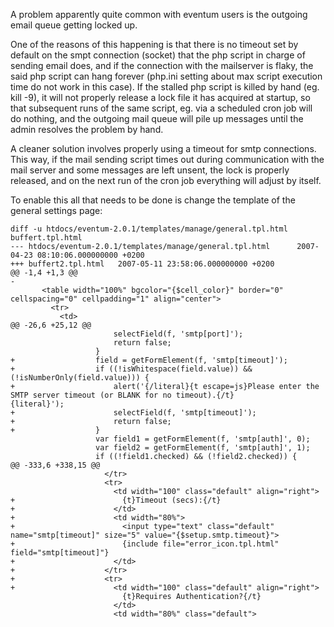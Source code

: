 A problem apparently quite common with eventum users is the outgoing
email queue getting locked up.

One of the reasons of this happening is that there is no timeout set by
default on the smpt connection (socket) that the php script in charge of
sending email does, and if the connection with the mailserver is flaky,
the said php script can hang forever (php.ini setting about max script
execution time do not work in this case). If the stalled php script is
killed by hand (eg. kill -9), it will not properly release a lock file
it has acquired at startup, so that subsequent runs of the same script,
eg. via a scheduled cron job will do nothing, and the outgoing mail
queue will pile up messages until the admin resolves the problem by
hand.

A cleaner solution involves properly using a timeout for smtp
connections. This way, if the mail sending script times out during
communication with the mail server and some messages are left unsent,
the lock is properly released, and on the next run of the cron job
everything will adjust by itself.

To enable this all that needs to be done is change the template of the
general settings page:

    diff -u htdocs/eventum-2.0.1/templates/manage/general.tpl.html buffert.tpl.html
    --- htdocs/eventum-2.0.1/templates/manage/general.tpl.html      2007-04-23 08:10:06.000000000 +0200
    +++ buffert2.tpl.html   2007-05-11 23:58:06.000000000 +0200
    @@ -1,4 +1,3 @@
    -
           <table width="100%" bgcolor="{$cell_color}" border="0" cellspacing="0" cellpadding="1" align="center">
             <tr>
               <td>
    @@ -26,6 +25,12 @@
                           selectField(f, 'smtp[port]');
                           return false;
                       }
    +                  field = getFormElement(f, 'smtp[timeout]');
    +                  if ((!isWhitespace(field.value)) && (!isNumberOnly(field.value))) {
    +                      alert('{/literal}{t escape=js}Please enter the SMTP server timeout (or BLANK for no timeout).{/t}                         {literal}');
    +                      selectField(f, 'smtp[timeout]');
    +                      return false;
    +                  }
                       var field1 = getFormElement(f, 'smtp[auth]', 0);
                       var field2 = getFormElement(f, 'smtp[auth]', 1);
                       if ((!field1.checked) && (!field2.checked)) {
    @@ -333,6 +338,15 @@
                         </tr>
                         <tr>
                           <td width="100" class="default" align="right">
    +                        {t}Timeout (secs):{/t}
    +                      </td>
    +                      <td width="80%">
    +                        <input type="text" class="default" name="smtp[timeout]" size="5" value="{$setup.smtp.timeout}">
    +                        {include file="error_icon.tpl.html" field="smtp[timeout]"}
    +                      </td>
    +                    </tr>
    +                    <tr>
    +                      <td width="100" class="default" align="right">
                             {t}Requires Authentication?{/t} 
                           </td>
                           <td width="80%" class="default">